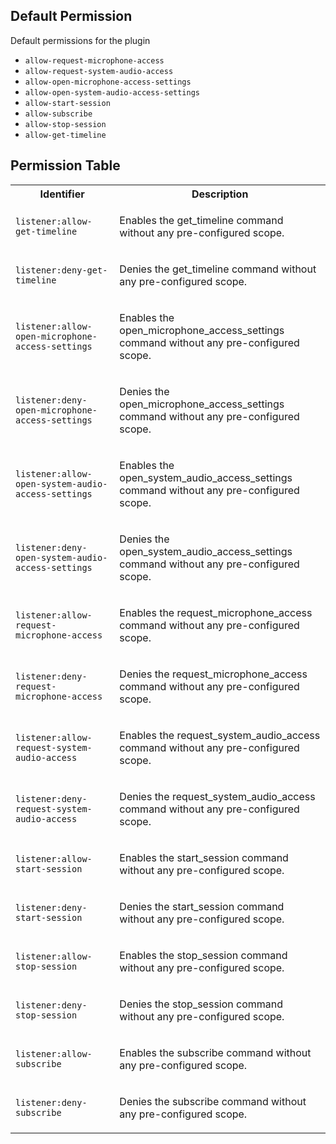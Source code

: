 ## Default Permission

Default permissions for the plugin

- `allow-request-microphone-access`
- `allow-request-system-audio-access`
- `allow-open-microphone-access-settings`
- `allow-open-system-audio-access-settings`
- `allow-start-session`
- `allow-subscribe`
- `allow-stop-session`
- `allow-get-timeline`

## Permission Table

<table>
<tr>
<th>Identifier</th>
<th>Description</th>
</tr>


<tr>
<td>

`listener:allow-get-timeline`

</td>
<td>

Enables the get_timeline command without any pre-configured scope.

</td>
</tr>

<tr>
<td>

`listener:deny-get-timeline`

</td>
<td>

Denies the get_timeline command without any pre-configured scope.

</td>
</tr>

<tr>
<td>

`listener:allow-open-microphone-access-settings`

</td>
<td>

Enables the open_microphone_access_settings command without any pre-configured scope.

</td>
</tr>

<tr>
<td>

`listener:deny-open-microphone-access-settings`

</td>
<td>

Denies the open_microphone_access_settings command without any pre-configured scope.

</td>
</tr>

<tr>
<td>

`listener:allow-open-system-audio-access-settings`

</td>
<td>

Enables the open_system_audio_access_settings command without any pre-configured scope.

</td>
</tr>

<tr>
<td>

`listener:deny-open-system-audio-access-settings`

</td>
<td>

Denies the open_system_audio_access_settings command without any pre-configured scope.

</td>
</tr>

<tr>
<td>

`listener:allow-request-microphone-access`

</td>
<td>

Enables the request_microphone_access command without any pre-configured scope.

</td>
</tr>

<tr>
<td>

`listener:deny-request-microphone-access`

</td>
<td>

Denies the request_microphone_access command without any pre-configured scope.

</td>
</tr>

<tr>
<td>

`listener:allow-request-system-audio-access`

</td>
<td>

Enables the request_system_audio_access command without any pre-configured scope.

</td>
</tr>

<tr>
<td>

`listener:deny-request-system-audio-access`

</td>
<td>

Denies the request_system_audio_access command without any pre-configured scope.

</td>
</tr>

<tr>
<td>

`listener:allow-start-session`

</td>
<td>

Enables the start_session command without any pre-configured scope.

</td>
</tr>

<tr>
<td>

`listener:deny-start-session`

</td>
<td>

Denies the start_session command without any pre-configured scope.

</td>
</tr>

<tr>
<td>

`listener:allow-stop-session`

</td>
<td>

Enables the stop_session command without any pre-configured scope.

</td>
</tr>

<tr>
<td>

`listener:deny-stop-session`

</td>
<td>

Denies the stop_session command without any pre-configured scope.

</td>
</tr>

<tr>
<td>

`listener:allow-subscribe`

</td>
<td>

Enables the subscribe command without any pre-configured scope.

</td>
</tr>

<tr>
<td>

`listener:deny-subscribe`

</td>
<td>

Denies the subscribe command without any pre-configured scope.

</td>
</tr>
</table>
